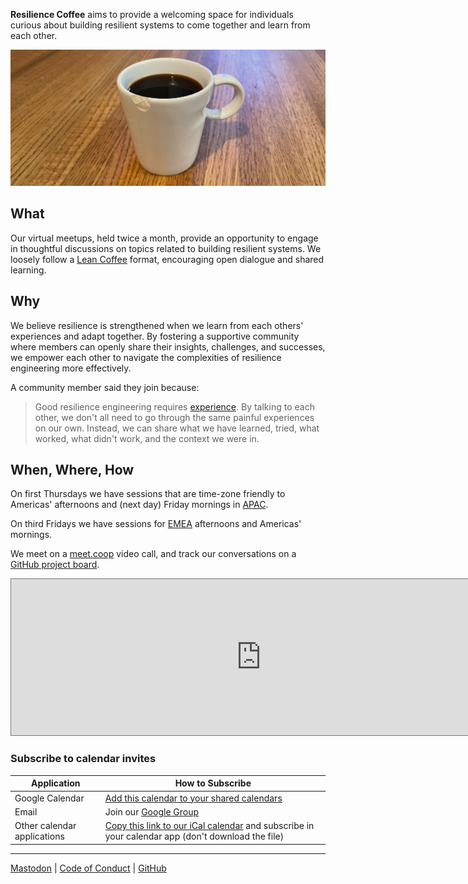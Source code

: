 **Resilience Coffee** aims to provide a welcoming space for individuals curious about building resilient systems to come together and learn from each other.

![A chipped cup of coffee](images/banner.jpeg)


## What

Our virtual meetups, held twice a month, provide an opportunity to engage in thoughtful discussions on topics related to building resilient systems. We loosely follow a [Lean Coffee](http://leancoffee.org/) format, encouraging open dialogue and shared learning.


## Why

We believe resilience is strengthened when we learn from each others' experiences and adapt together. By fostering a supportive community where members can openly share their insights, challenges, and successes, we empower each other to navigate the complexities of resilience engineering more effectively.

A community member said they join because:
> Good resilience engineering requires [experience](https://how.complexsystems.fail/#18). By talking to each other, we don't all need to go through the same painful experiences on our own. Instead, we can share what we have learned, tried, what worked, what didn't work, and the context we were in.


## When, Where, How

On first Thursdays we have sessions that are time-zone friendly to Americas' afternoons and (next day) Friday mornings in [APAC](https://en.m.wikipedia.org/wiki/Asia-Pacific).

On third Fridays we have sessions for [EMEA](https://en.m.wikipedia.org/wiki/Europe,_the_Middle_East_and_Africa) afternoons and Americas' mornings.

We meet on a [meet.coop](https://www.meet.coop) video call, and track our conversations on a [GitHub project board](https://github.com/orgs/resilience-coffee/projects/1/views/1).

<iframe src="https://calendar.google.com/calendar/embed?height=250&wkst=1&bgcolor=%237986CB&ctz=America%2FChicago&showTitle=0&showDate=0&showNav=0&showPrint=0&showTabs=0&showCalendars=0&mode=AGENDA&src=anJnZnQyYmthYmJzczZvMjgyZG1rcXNoM29AZ3JvdXAuY2FsZW5kYXIuZ29vZ2xlLmNvbQ&color=%23D50000" style="border:solid 1px #777" width="800" height="250" frameborder="0" scrolling="no"></iframe>

### Subscribe to calendar invites

| Application | How to Subscribe |
|---|---|
| Google Calendar | [Add this calendar to your shared calendars](https://calendar.google.com/calendar/u/0?cid=anJnZnQyYmthYmJzczZvMjgyZG1rcXNoM29AZ3JvdXAuY2FsZW5kYXIuZ29vZ2xlLmNvbQ)  |
| Email | Join our [Google Group](https://groups.google.com/g/resilience-coffee) |
| Other calendar applications | [Copy this link to our iCal calendar](https://calendar.google.com/calendar/ical/jrgft2bkabbss6o282dmkqsh3o%40group.calendar.google.com/public/basic.ics) and subscribe in your calendar app (don't download the file) |

----

<a rel="me" href="https://rls.social/@resiliencecoffee">Mastodon</a> | [Code of Conduct](https://github.com/resilience-coffee/resilience-coffee.org/blob/main/CODE_OF_CONDUCT.md) | [GitHub](https://github.com/resilience-coffee/resilience-coffee.org)
